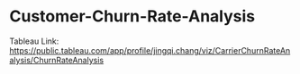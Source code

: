 # Customer-Churn-Rate-Analysis

Tableau Link: https://public.tableau.com/app/profile/jingqi.chang/viz/CarrierChurnRateAnalysis/ChurnRateAnalysis
